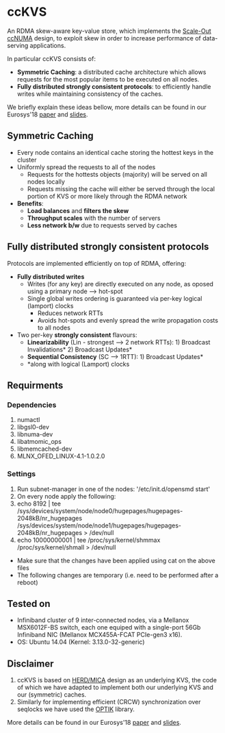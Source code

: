 # ccKVS
An RDMA skew-aware key-value store, which implements the [Scale-Out ccNUMA](https://dl.acm.org/citation.cfm?id=3190550 "Scale-Out ccNUMA paper") design, to exploit skew in order to increase performance of data-serving applications.

In particular ccKVS consists of: 
* **Symmetric Caching**: 
a distributed cache architecture which allows requests for the most popular items to be executed on all nodes.
* **Fully distributed strongly consistent protocols**: 
to efficiently handle writes while maintaining consistency of the caches.

We briefly explain these ideas bellow, more details can be found in our Eurosys'18 [paper](https://dl.acm.org/citation.cfm?id=3190550 "Scale-Out ccNUMA paper")  and [slides](https://www.slideshare.net/AntoniosKatsarakis/scaleout-ccnuma-eurosys18 "Scale-Out ccNUMA slides").

## Symmetric Caching
* Every node contains an identical cache storing the hottest keys in the cluster
* Uniformly spread the requests to all of the nodes
  * Requests for the hottests objects (majority) will be served on all nodes locally
  * Requests missing the cache will either be served through the local portion of KVS or more likely through the RDMA network
* **Benefits**:
  * **Load balances** and **filters the skew**
  * **Throughput scales** with the number of servers
  * **Less network b/w** due to requests served by caches

## Fully distributed strongly consistent protocols
Protocols are implemented efficiently on top of RDMA, offering:
* **Fully distributed writes** 
    * Writes (for any key) are directly executed on any node, as oposed using a primary node --> hot-spot
    * Single global writes ordering is guaranteed via per-key logical (lamport) clocks
      * Reduces network RTTs
      * Avoids hot-spots and evenly spread the write propagation costs to all nodes
* Two per-key **strongly consistent** flavours:
    * **Linearizability** (Lin - strongest --> 2 network RTTs): 1) Broadcast Invalidations* 2) Broadcast Updates*
    * **Sequential Consistency** (SC --> 1RTT): 1) Broadcast Updates* 
    * *along with logical (Lamport) clocks

## Requirments

### Dependencies
1. numactl
1. libgsl0-dev
1. libnuma-dev
1. libatmomic_ops
1. libmemcached-dev
1. MLNX_OFED_LINUX-4.1-1.0.2.0

### Settings
1. Run subnet-manager in one of the nodes: '/etc/init.d/opensmd start'
1. On every node apply the following:
 1. echo 8192 | tee /sys/devices/system/node/node0/hugepages/hugepages-2048kB/nr_hugepages /sys/devices/system/node/node1/hugepages/hugepages-2048kB/nr_hugepages > /dev/null
 1. echo 10000000001 | tee /proc/sys/kernel/shmmax /proc/sys/kernel/shmall > /dev/null
 * Make sure that the changes have been applied using cat on the above files
 * The following changes are temporary (i.e. need to be performed after a reboot)

## Tested on
* Infiniband cluster of 9 inter-connected nodes, via a Mellanox MSX6012F-BS switch, each one equiped with a single-port 56Gb Infiniband NIC (Mellanox MCX455A-FCAT PCIe-gen3 x16).
* OS: Ubuntu 14.04 (Kernel: 3.13.0-32-generic) 

## Disclaimer
1. ccKVS is based on [HERD/MICA](https://github.com/efficient/rdma_bench/tree/master/herd "HERD repo") design as an underlying KVS, the code of which we have adapted to implement both our underlying KVS and our (symmetric) caches.
2. Similarly for implementing efficient (CRCW) synchronization over seqlocks we have used the [OPTIK](https://github.com/LPD-EPFL/ASCYLIB "OPTIK repo") library.

More details can be found in our Eurosys'18 [paper](https://dl.acm.org/citation.cfm?id=3190550 "Scale-Out ccNUMA paper")  and [slides](https://www.slideshare.net/AntoniosKatsarakis/scaleout-ccnuma-eurosys18 "Scale-Out ccNUMA slides").
